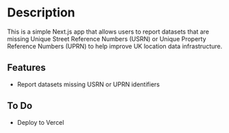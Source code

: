 # Description

This is a simple Next.js app that allows users to report datasets that are missing Unique Street Reference Numbers (USRN) or Unique Property Reference Numbers (UPRN) to help improve UK location data infrastructure.

## Features

- Report datasets missing USRN or UPRN identifiers

## To Do

- Deploy to Vercel
